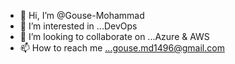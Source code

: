 - 👋 Hi, I’m @Gouse-Mohammad
- 👀 I’m interested in ...DevOps
- 💞️ I’m looking to collaborate on ...Azure & AWS
- 📫 How to reach me ...gouse.md1496@gmail.com


<!---
Gouse-Mohammad/Gouse-Mohammad is a ✨ special ✨ repository because its `README.md` (this file) appears on your GitHub profile.
You can click the Preview link to take a look at your changes.
--->
